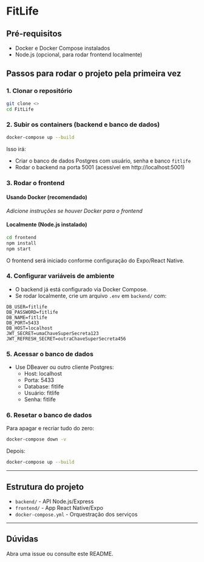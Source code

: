 # FitLife

## Pré-requisitos
- Docker e Docker Compose instalados
- Node.js (opcional, para rodar frontend localmente)

## Passos para rodar o projeto pela primeira vez

### 1. Clonar o repositório
```sh
git clone <>
cd FitLife
```

### 2. Subir os containers (backend e banco de dados)
```sh
docker-compose up --build
```
Isso irá:
- Criar o banco de dados Postgres com usuário, senha e banco `fitlife`
- Rodar o backend na porta 5001 (acessível em http://localhost:5001)

### 3. Rodar o frontend

#### Usando Docker (recomendado)
*Adicione instruções se houver Docker para o frontend*

#### Localmente (Node.js instalado)
```sh
cd frontend
npm install
npm start
```
O frontend será iniciado conforme configuração do Expo/React Native.

### 4. Configurar variáveis de ambiente
- O backend já está configurado via Docker Compose.
- Se rodar localmente, crie um arquivo `.env` em `backend/` com:
```
DB_USER=fitlife
DB_PASSWORD=fitlife
DB_NAME=fitlife
DB_PORT=5433
DB_HOST=localhost
JWT_SECRET=umaChaveSuperSecreta123
JWT_REFRESH_SECRET=outraChaveSuperSecreta456
```

### 5. Acessar o banco de dados
- Use DBeaver ou outro cliente Postgres:
  - Host: localhost
  - Porta: 5433
  - Database: fitlife
  - Usuário: fitlife
  - Senha: fitlife

### 6. Resetar o banco de dados
Para apagar e recriar tudo do zero:
```sh
docker-compose down -v
```
Depois:
```sh
docker-compose up --build
```

---

## Estrutura do projeto
- `backend/` - API Node.js/Express
- `frontend/` - App React Native/Expo
- `docker-compose.yml` - Orquestração dos serviços

---

## Dúvidas
Abra uma issue ou consulte este README.